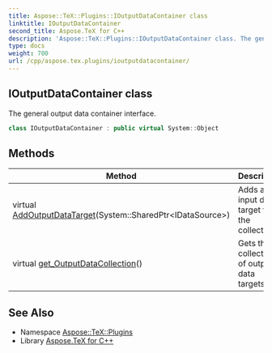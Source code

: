 ```yaml
---
title: Aspose::TeX::Plugins::IOutputDataContainer class
linktitle: IOutputDataContainer
second_title: Aspose.TeX for C++
description: 'Aspose::TeX::Plugins::IOutputDataContainer class. The general output data container interface in C++.'
type: docs
weight: 700
url: /cpp/aspose.tex.plugins/ioutputdatacontainer/
---
```

## IOutputDataContainer class


The general output data container interface.

```cpp
class IOutputDataContainer : public virtual System::Object
```

## Methods

| Method | Description |
| --- | --- |
| virtual [AddOutputDataTarget](./addoutputdatatarget/)(System::SharedPtr\<IDataSource\>) | Adds a new input data target to the collection. |
| virtual [get_OutputDataCollection](./get_outputdatacollection/)() | Gets the collection of output data targets. |
## See Also

* Namespace [Aspose::TeX::Plugins](../)
* Library [Aspose.TeX for C++](../../)
